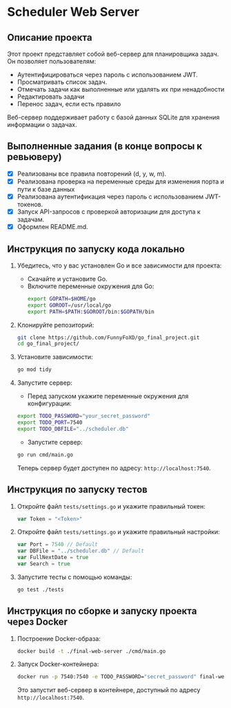 # Scheduler Web Server

## Описание проекта

Этот проект представляет собой веб-сервер для планировщика задач. Он позволяет пользователям:

- Аутентифицироваться через пароль с использованием JWT.
- Просматривать список задач.
- Отмечать задачи как выполненные или удалять их при ненадобности
- Редактировать задачи
- Перенос задач, если есть правило

Веб-сервер поддерживает работу с базой данных SQLite для хранения информации о задачах.

## Выполненные задания (в конце вопросы к ревьюверу)

- [x] Реализованы все правила повторений (d, y, w, m).
- [x] Реализована проверка на переменные среды для изменения порта и пути к базе данных
- [x] Реализована аутентификация через пароль с использованием JWT-токенов.
- [x] Запуск API-запросов с проверкой авторизации для доступа к задачам.
- [x] Оформлен README.md.

## Инструкция по запуску кода локально

1. Убедитесь, что у вас установлен Go и все зависимости для проекта:
    - Скачайте и установите Go.
    - Включите переменные окружения для Go:
      ```bash
      export GOPATH=$HOME/go
      export GOROOT=/usr/local/go
      export PATH=$PATH:$GOROOT/bin:$GOPATH/bin
      ```

2. Клонируйте репозиторий:
    ```bash
    git clone https://github.com/FunnyFoXD/go_final_project.git
    cd go_final_project/
    ```

3. Установите зависимости:
    ```bash
    go mod tidy
    ```

4. Запустите сервер:
    - Перед запуском укажите переменные окружения для конфигурации:
    ```bash
    export TODO_PASSWORD="your_secret_password"
    export TODO_PORT=7540
    export TODO_DBFILE="../scheduler.db"
    ```

    - Запустите сервер:
    ```bash
    go run cmd/main.go
    ```

    Теперь сервер будет доступен по адресу: `http://localhost:7540`.

## Инструкция по запуску тестов

1. Откройте файл `tests/settings.go` и укажите правильный токен:
    ```go
    var Token = "<Token>"
    ```

2. Откройте файл `tests/settings.go` и укажите правильный настройки:
    ```go
    var Port = 7540 // Default
    var DBFile = "../scheduler.db" // Default
    var FullNextDate = true
    var Search = true
    ```


3. Запустите тесты с помощью команды:
    ```bash
    go test ./tests
    ```

## Инструкция по сборке и запуску проекта через Docker

1. Построение Docker-образа:
    ```bash
    docker build -t ./final-web-server ./cmd/main.go
    ```

2. Запуск Docker-контейнера:
    ```bash
    docker run -p 7540:7540 -e TODO_PASSWORD="secret_password" final-web-server
    ```

    Это запустит веб-сервер в контейнере, доступный по адресу `http://localhost:7540`.
